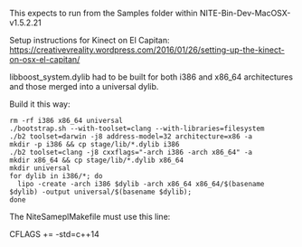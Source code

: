 This expects to run from the Samples folder within NITE-Bin-Dev-MacOSX-v1.5.2.21

Setup instructions for Kinect on El Capitan:
https://creativevreality.wordpress.com/2016/01/26/setting-up-the-kinect-on-osx-el-capitan/


libboost_system.dylib had to be built for both i386 and x86_64 architectures and those merged into a universal dylib.

Build it this way:
```
rm -rf i386 x86_64 universal
./bootstrap.sh --with-toolset=clang --with-libraries=filesystem
./b2 toolset=darwin -j8 address-model=32 architecture=x86 -a
mkdir -p i386 && cp stage/lib/*.dylib i386
./b2 toolset=clang -j8 cxxflags="-arch i386 -arch x86_64" -a
mkdir x86_64 && cp stage/lib/*.dylib x86_64
mkdir universal
for dylib in i386/*; do 
  lipo -create -arch i386 $dylib -arch x86_64 x86_64/$(basename $dylib) -output universal/$(basename $dylib); 
done
```


The NiteSameplMakefile must use this line: 

CFLAGS += -std=c++14
